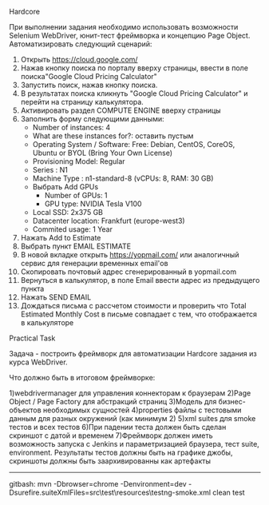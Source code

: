 Hardcore

При выполнении задания необходимо использовать возможности Selenium WebDriver, юнит-тест фреймворка и концепцию Page Object. Автоматизировать следующий сценарий:

1. Открыть https://cloud.google.com/
2. Нажав кнопку поиска по порталу вверху страницы, ввести в поле поиска"Google Cloud Pricing Calculator"
3. Запустить поиск, нажав кнопку поиска.
4. В результатах поиска кликнуть "Google Cloud Pricing Calculator" и перейти на страницу калькулятора.
5. Активировать раздел COMPUTE ENGINE вверху страницы
6. Заполнить форму следующими данными:
    * Number of instances: 4
    * What are these instances for?: оставить пустым
    * Operating System / Software: Free: Debian, CentOS, CoreOS, Ubuntu or BYOL (Bring Your Own License)
    * Provisioning Model: Regular
    * Series : N1
    * Machine Type : n1-standard-8    (vCPUs: 8, RAM: 30 GB)
    * Выбрать Add GPUs
        * Number of GPUs: 1
        * GPU type: NVIDIA Tesla V100
    * Local SSD: 2x375 GB
    * Datacenter location: Frankfurt (europe-west3)
    * Commited usage: 1 Year
7. Нажать Add to Estimate
8. Выбрать пункт EMAIL ESTIMATE
9. В новой вкладке открыть https://yopmail.com/ или аналогичный сервис для генерации временных email'ов
10. Скопировать почтовый адрес сгенерированный в yopmail.com
11. Вернуться в калькулятор, в поле Email ввести адрес из предыдущего пункта
12. Нажать SEND EMAIL
13. Дождаться письма с рассчетом стоимости и проверить что Total Estimated Monthly Cost в письме совпадает с тем, что отображается в калькуляторе

Practical Task

Задача - построить фреймворк для автоматизации Hardcore задания из курса WebDriver.

Что должно быть в итоговом фреймворке:

1)webdrivermanager для управления коннекторам к браузерам
2)Page Object / Page Factory для абстракций страниц
3)Модель для бизнес-объектов необходимых сущностей
4)properties файлы с тестовыми данным для разных окружений (как минимум 2)
5)xml suites для smoke тестов и всех тестов
6)При падении теста должен быть сделан скриншот с датой и временем
7)Фреймворк должен иметь возможность запуска с Jenkins и параметризацией браузера, тест suite, environment. Результаты тестов должны быть на графике джобы, скриншоты должны быть заархивированны как артефакты

_______________________________________________
gitbash:
mvn -Dbrowser=chrome -Denvironment=dev -Dsurefire.suiteXmlFiles=src\\test\\resources\\testng-smoke.xml clean test
